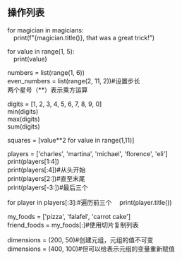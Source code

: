 ## 操作列表
for magician in magicians:  
&emsp;print(f"{magician.title()}, that was a great trick!")  

for value in range(1, 5):  
&emsp;print(value)  

numbers = list(range(1, 6))  
even_numbers = list(range(2, 11, 2))#设置步长  
两个星号（**）表示乘方运算  

digits = [1, 2, 3, 4, 5, 6, 7, 8, 9, 0]  
min(digits)  
max(digits)  
sum(digits)  

squares = [value**2 for value in range(1,11)]  

players = ['charles', 'martina', 'michael', 'florence', 'eli']  
print(players[1:4])  
print(players[:4])#从头开始  
print(players[2:])#直至末尾  
print(players[-3:])#最后三个  

for player in players[:3]:#遍历前三个
&emsp;print(player.title())

my_foods = ['pizza', 'falafel', 'carrot cake']  
friend_foods = my_foods[:]#使用切片复制列表  

dimensions = (200, 50)#创建元组，元组的值不可变  
dimensions = (400, 100)#但可以给表示元组的变量重新赋值  


